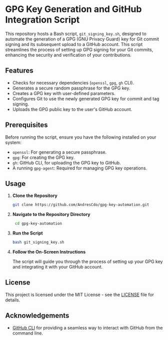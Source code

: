 # GPG Key Generation and GitHub Integration Script

This repository hosts a Bash script, `git_signing_key.sh`, designed to automate the generation of a GPG (GNU Privacy Guard) key for Git commit signing and its subsequent upload to a GitHub account. This script streamlines the process of setting up GPG signing for your Git commits, enhancing the security and verification of your contributions.

## Features

- Checks for necessary dependencies (`openssl`, `gpg`, `gh` CLI).
- Generates a secure random passphrase for the GPG key.
- Creates a GPG key with user-defined parameters.
- Configures Git to use the newly generated GPG key for commit and tag signing.
- Uploads the GPG public key to the user's GitHub account.

## Prerequisites

Before running the script, ensure you have the following installed on your system:

- `openssl`: For generating a secure passphrase.
- `gpg`: For creating the GPG key.
- `gh`: GitHub CLI, for uploading the GPG key to GitHub.
- A running `gpg-agent`: Required for managing GPG key operations.

## Usage

1. **Clone the Repository**

   ```bash
   git clone https://github.com/AndresCdo/gpg-key-automation.git
   ```

2. **Navigate to the Repository Directory**

   ```bash
    cd gpg-key-automation
    ```

3. **Run the Script**

   ```bash
   bash git_signing_key.sh
   ```

4. **Follow the On-Screen Instructions**

    The script will guide you through the process of setting up your GPG key and integrating it with your GitHub account.

## License

This project is licensed under the MIT License - see the [LICENSE](LICENSE) file for details.

## Acknowledgements

- [GitHub CLI](https://cli.github.com/) for providing a seamless way to interact with GitHub from the command line.

